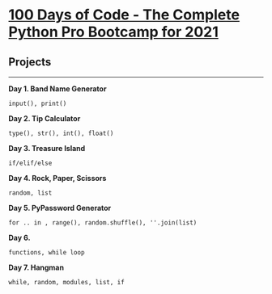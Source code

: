 # [100 Days of Code - The Complete Python Pro Bootcamp for 2021](https://www.udemy.com/course/100-days-of-code/)

## Projects
---

**Day 1. Band Name Generator**

    input(), print()

**Day 2. Tip Calculator**

    type(), str(), int(), float()

**Day 3. Treasure Island**

    if/elif/else


**Day 4. Rock, Paper, Scissors**

    random, list

**Day 5. PyPassword Generator**

    for .. in , range(), random.shuffle(), ''.join(list)

**Day 6.**

    functions, while loop

**Day 7. Hangman**

    while, random, modules, list, if